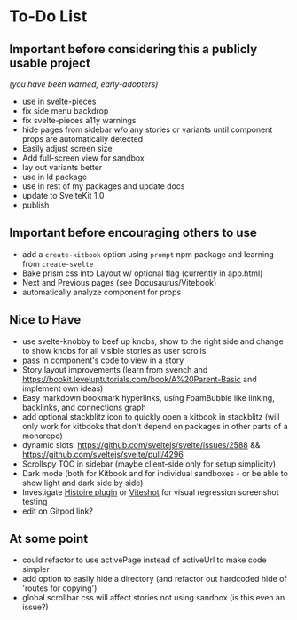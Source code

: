 # To-Do List

## Important before considering this a publicly usable project
*(you have been warned, early-adopters)*

- use in svelte-pieces
- fix side menu backdrop
- fix svelte-pieces a11y warnings
- hide pages from sidebar w/o any stories or variants until component props are automatically detected
- Easily adjust screen size
- Add full-screen view for sandbox
- lay out variants better
- use in ld package
- use in rest of my packages and update docs 
- update to SvelteKit 1.0
- publish

## Important before encouraging others to use
- add a `create-kitbook` option using `prompt` npm package and learning from `create-svelte`
- Bake prism css into Layout w/ optional flag (currently in app.html)
- Next and Previous pages (see Docusaurus/Vitebook)
- automatically analyze component for props

## Nice to Have
- use svelte-knobby to beef up knobs, show to the right side and change to show knobs for all visible stories as user scrolls
- pass in component's code to view in a story
- Story layout improvements (learn from svench and https://bookit.leveluptutorials.com/book/A%20Parent-Basic and implement own ideas)
- Easy markdown bookmark hyperlinks, using FoamBubble like linking, backlinks, and connections graph
- add optional stackblitz icon to quickly open a kitbook in stackblitz (will only work for kitbooks that don't depend on packages in other parts of a monorepo) 
- dynamic slots: https://github.com/sveltejs/svelte/issues/2588 && https://github.com/sveltejs/svelte/pull/4296
- Scrollspy TOC in sidebar (maybe client-side only for setup simplicity)
- Dark mode (both for Kitbook and for individual sandboxes - or be able to show light and dark side by side)
- Investigate [Histoire plugin](https://github.com/histoire-dev/histoire/tree/main/packages/histoire-plugin-screenshot) or [Viteshot](https://viteshot.com/) for visual regression screenshot testing
- edit on Gitpod link?

## At some point
- could refactor to use activePage instead of activeUrl to make code simpler
- add option to easily hide a directory (and refactor out hardcoded hide of 'routes for copying')
- global scrollbar css will affect stories not using sandbox (is this even an issue?)

